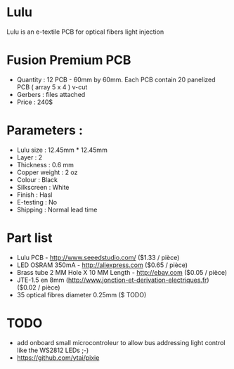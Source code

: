 Lulu
=========

Lulu is an e-textile PCB for optical fibers light injection

# Fusion Premium PCB
 - Quantity : 12 PCB - 60mm by 60mm. Each PCB contain 20 panelized PCB ( array 5 x 4 ) v-cut
 - Gerbers : files attached
 - Price : 240$

# Parameters :
 - Lulu size : 12.45mm * 12.45mm
 - Layer : 2
 - Thickness : 0.6 mm
 - Copper weight : 2 oz
 - Colour : Black
 - Silkscreen : White
 - Finish : Hasl
 - E-testing : No
 - Shipping : Normal lead time

# Part list
 - Lulu PCB  - http://www.seeedstudio.com/ ($1.33 / pièce)
 - LED OSRAM 350mA - http://aliexpress.com ($0.65 / pièce)
 - Brass tube 2 MM Hole X 10 MM Length - http://ebay.com  ($0.05 / pièce)
 - JTE-1.5 en 8mm (http://www.jonction-et-derivation-electriques.fr) ($0.02 / pièce)
 - 35 optical fibres diameter 0.25mm ($ TODO)

# TODO
 - add onboard small microcontroleur to allow bus addressing light control like the WS2812 LEDs ;-)
 - https://github.com/ytai/pixie
